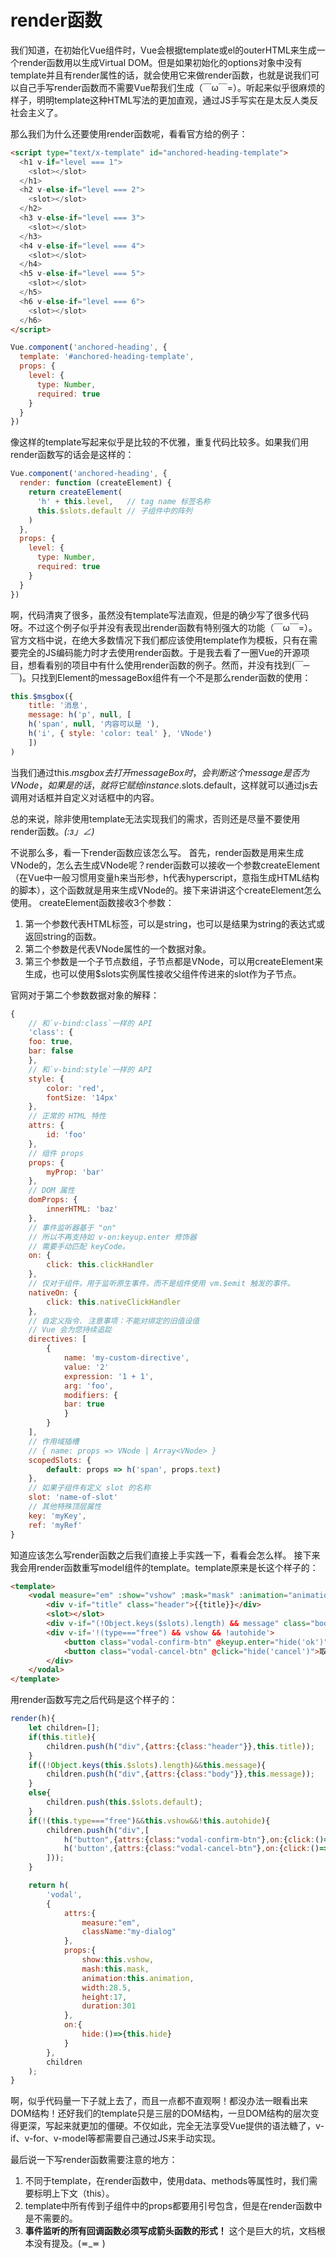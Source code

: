 # render函数

我们知道，在初始化Vue组件时，Vue会根据template或el的outerHTML来生成一个render函数用以生成Virtual DOM。但是如果初始化的options对象中没有template并且有render属性的话，就会使用它来做render函数，也就是说我们可以自己手写render函数而不需要Vue帮我们生成（￣ω￣=）。听起来似乎很麻烦的样子，明明template这种HTML写法的更加直观，通过JS手写实在是太反人类反社会主义了。

那么我们为什么还要使用render函数呢，看看官方给的例子：

```html
<script type="text/x-template" id="anchored-heading-template">
  <h1 v-if="level === 1">
    <slot></slot>
  </h1>
  <h2 v-else-if="level === 2">
    <slot></slot>
  </h2>
  <h3 v-else-if="level === 3">
    <slot></slot>
  </h3>
  <h4 v-else-if="level === 4">
    <slot></slot>
  </h4>
  <h5 v-else-if="level === 5">
    <slot></slot>
  </h5>
  <h6 v-else-if="level === 6">
    <slot></slot>
  </h6>
</script>
```

```javascript
Vue.component('anchored-heading', {
  template: '#anchored-heading-template',
  props: {
    level: {
      type: Number,
      required: true
    }
  }
})
```

像这样的template写起来似乎是比较的不优雅，重复代码比较多。如果我们用render函数写的话会是这样的：

```javascript
Vue.component('anchored-heading', {
  render: function (createElement) {
    return createElement(
      'h' + this.level,   // tag name 标签名称
      this.$slots.default // 子组件中的阵列
    )
  },
  props: {
    level: {
      type: Number,
      required: true
    }
  }
})
```

啊，代码清爽了很多，虽然没有template写法直观，但是的确少写了很多代码呀。不过这个例子似乎并没有表现出render函数有特别强大的功能（￣ω￣=）。官方文档中说，在绝大多数情况下我们都应该使用template作为模板，只有在需要完全的JS编码能力时才去使用render函数。于是我去看了一圈Vue的开源项目，想看看别的项目中有什么使用render函数的例子。然而，并没有找到(￣─￣)。只找到Element的messageBox组件有一个不是那么render函数的使用：

```javascript
this.$msgbox({
    title: '消息',
    message: h('p', null, [
    h('span', null, '内容可以是 '),
    h('i', { style: 'color: teal' }, 'VNode')
    ])
)
```

当我们通过this.$msgbox去打开messageBox时，会判断这个message是否为VNode，如果是的话，就将它赋给instance.$slots.default，这样就可以通过js去调用对话框并自定义对话框中的内容。

总的来说，除非使用template无法实现我们的需求，否则还是尽量不要使用render函数。_(:з」∠)_

不说那么多，看一下render函数应该怎么写。
首先，render函数是用来生成VNode的，怎么去生成VNode呢？render函数可以接收一个参数createElement（在Vue中一般习惯用变量h来当形参，h代表hyperscript，意指生成HTML结构的脚本），这个函数就是用来生成VNode的。接下来讲讲这个createElement怎么使用。
createElement函数接收3个参数：

1. 第一个参数代表HTML标签，可以是string，也可以是结果为string的表达式或返回string的函数。
2. 第二个参数是代表VNode属性的一个数据对象。
3. 第三个参数是一个子节点数组，子节点都是VNode，可以用createElement来生成，也可以使用$slots实例属性接收父组件传进来的slot作为子节点。

官网对于第二个参数数据对象的解释：

```javascript
{
    // 和`v-bind:class`一样的 API
    'class': {
    foo: true,
    bar: false
    },
    // 和`v-bind:style`一样的 API
    style: {
        color: 'red',
        fontSize: '14px'
    },
    // 正常的 HTML 特性
    attrs: {
        id: 'foo'
    },
    // 组件 props
    props: {
        myProp: 'bar'
    },
    // DOM 属性
    domProps: {
        innerHTML: 'baz'
    },
    // 事件监听器基于 "on"
    // 所以不再支持如 v-on:keyup.enter 修饰器
    // 需要手动匹配 keyCode。
    on: {
        click: this.clickHandler
    },
    // 仅对于组件，用于监听原生事件，而不是组件使用 vm.$emit 触发的事件。
    nativeOn: {
        click: this.nativeClickHandler
    },
    // 自定义指令. 注意事项：不能对绑定的旧值设值
    // Vue 会为您持续追踨
    directives: [
        {
            name: 'my-custom-directive',
            value: '2'
            expression: '1 + 1',
            arg: 'foo',
            modifiers: {
            bar: true
            }
        }
    ],
    // 作用域插槽
    // { name: props => VNode | Array<VNode> }
    scopedSlots: {
        default: props => h('span', props.text)
    },
    // 如果子组件有定义 slot 的名称
    slot: 'name-of-slot'
    // 其他特殊顶层属性
    key: 'myKey',
    ref: 'myRef'
}
```

知道应该怎么写render函数之后我们直接上手实践一下，看看会怎么样。
接下来我会用render函数重写model组件的template。template原来是长这个样子的：

```html
<template>
    <vodal measure="em" :show="vshow" :mask="mask" :animation="animation" :width="28.5" :height="17" :duration="301" className="my-dialog" @hide="hide">
        <div v-if="title" class="header">{{title}}</div>
        <slot></slot>
        <div v-if="(!Object.keys($slots).length) && message" class="body">{{message}}</div>
        <div v-if='!(type==="free") && vshow && !autohide'>
            <button class="vodal-confirm-btn" @keyup.enter="hide('ok')" @click="hide('ok')">确定</button>
            <button class="vodal-cancel-btn" @click="hide('cancel')">取消</button>
        </div>
    </vodal>
</template>
```

用render函数写完之后代码是这个样子的：

```javascript
render(h){
    let children=[];
    if(this.title){
        children.push(h("div",{attrs:{class:"header"}},this.title));
    }
    if((!Object.keys(this.$slots).length)&&this.message){
        children.push(h("div",{attrs:{class:"body"}},this.message));
    }
    else{
        children.push(this.$slots.default);
    }
    if(!(this.type==="free")&&this.vshow&&!this.autohide){
        children.push(h("div",[
            h("button",{attrs:{class:"vodal-confirm-btn"},on:{click:()=>{this.hide('ok')},keyup:(e)=>{if(e.keycode===108){hide('ok')}}}},'确定!'),
            h('button',{attrs:{class:"vodal-cancel-btn"},on:{click:()=>{this.hide('cancel')}}},'取消!')
        ]));
    }

    return h(
        'vodal',
        {
            attrs:{
                measure:"em",
                className:"my-dialog"
            },
            props:{
                show:this.vshow,
                mash:this.mask,
                animation:this.animation,
                width:28.5,
                height:17,
                duration:301
            },
            on:{
                hide:()=>{this.hide}
            }
        },
        children
    );
}
```

啊，似乎代码量一下子就上去了，而且一点都不直观啊！都没办法一眼看出来DOM结构！还好我们的template只是三层的DOM结构，一旦DOM结构的层次变得更深，写起来就更加的僵硬。不仅如此，完全无法享受Vue提供的语法糖了，v-if、v-for、v-model等都需要自己通过JS来手动实现。

最后说一下写render函数需要注意的地方：

1. 不同于template，在render函数中，使用data、methods等属性时，我们需要标明上下文（this）。
2. template中所有传到子组件中的props都要用引号包含，但是在render函数中是不需要的。
3. **事件监听的所有回调函数必须写成箭头函数的形式！** 这个是巨大的坑，文档根本没有提及。(≖_≖ )
